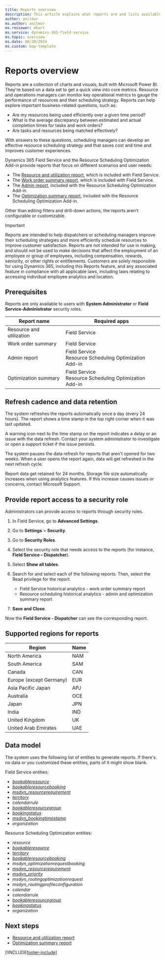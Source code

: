 ```yaml
---
title: Reports overview
description: This article explains what reports are and lists available reports in Dynamics 365 Field Service and the Resource Scheduling Optimization Add-in.
author: anilmur
ms.author: anilmur
ms.reviewer: mhart
ms.service: dynamics-365-field-service
ms.topic: overview 
ms.date: 08/30/2024
ms.custom: bap-template 
---
```


# Reports overview

Reports are a collection of charts and visuals, built with Microsoft Power BI. They're based on a data set to get a quick view into core metrics. Resource and operations managers can monitor key operational metrics to gauge the performance of resources and their scheduling strategy. Reports can help explore important business-related questions, such as:

- Are my resources being used efficiently over a given time period?
- What is the average discrepancy between estimated and actual completion times for tasks and work orders?
- Are tasks and resources being matched effectively?

With answers to these questions, scheduling managers can develop an effective resource scheduling strategy and that saves cost and time and improves customer experiences.

Dynamics 365 Field Service and the Resource Scheduling Optimization Add-in provide reports that focus on different scenarios and user needs:

- The [Resource and utilization report](resource-utilization-report.md), which is included with Field Service.
- The [Work order summary report](work-order-summary-report.md), which is included with Field Service.
- The [Admin report](rso-admin-report.md), included with the Resource Scheduling Optimization Add-in.
- The [Optimization summary report](rso-optimization-summary-report.md), included with the Resource Scheduling Optimization Add-in.

Other than editing filters and drill-down actions, the reports aren't configurable or customizable.

> [!IMPORTANT]
> Reports are intended to help dispatchers or scheduling managers improve their scheduling strategies and more efficiently schedule resources to improve customer satisfaction. Reports are not intended for use in making, and should not be used to make decisions that affect the employment of an employee or group of employees, including compensation, rewards, seniority, or other rights or entitlements. Customers are solely responsible for using Dynamics 365, including this Reports feature, and any associated feature in compliance with all applicable laws, including laws relating to accessing individual employee analytics and location.

## Prerequisites

Reports are only available to users with **System Administrator** or **Field Service-Administrator** security roles.

| Report name              | Required apps                                                |
|--------------------------|--------------------------------------------------------------|
| Resource and utilization | Field Service                                                |
| Work order summary       | Field Service                                                |
| Admin report             | Field Service<br>Resource Scheduling Optimization Add-in     |
| Optimization summary     | Field Service<br>Resource Scheduling Optimization Add-in     |

## Refresh cadence and data retention

The system refreshes the reports automatically once a day (every 24 hours). The report shows a time stamp in the top right corner when it was last updated.

A warning icon next to the time stamp on the report indicates a delay or an issue with the data refresh. Contact your system administrator to investigate or open a support ticket if the issue persists.

The system pauses the data refresh for reports that aren't opened for two weeks. When a user opens the report again, data will get refreshed in the next refresh cycle.

Report data get retained for 24 months. Storage file size automatically increases when using analytics features. If this increase causes issues or concerns, contact Microsoft Support.

## Provide report access to a security role

Administrators can provide access to reports through security roles.

1. In Field Service, go to **Advanced Settings**.

1. Go to **Settings** > **Security**.

1. Go to **Security Roles**.

1. Select the security role that needs access to the reports (for instance, **Field Service – Dispatcher**).

1. Select **Show all tables**.

1. Search for and select each of the following reports. Then, select the Read privilege for the report.

    - Field Service historical analytics - work order summary report
    - Resource scheduling historical analytics - admin and optimization summary report

1. **Save and Close**.

Now the **Field Service - Dispatcher** can see the corresponding report.

## Supported regions for reports

| Region | Name |
| --- | --- |
| North America| NAM |
| South America | SAM |
| Canada | CAN |
| Europe (except Germany) | EUR |
| Asia Pacific Japan | APJ |
| Australia | OCE |
| Japan| JPN |
| India | IND |
| United Kingdom | UK |
| United Arab Emirates | UAE |

## Data model

The system uses the following list of entities to generate reports. If there's no data or you customized these entities, parts of it might show blank.

Field Service entities:

- [*bookableresource*](./developer/reference/entities/bookableresource.md)
- [*bookableresourcebooking*](./developer/reference/entities/bookableresourcebooking.md)
- [*msdyn_resourcerequirement*](./developer/reference/entities/msdyn_resourcerequirement.md)
- [*territory*](./developer/reference/entities/territory.md)
- *calendarrule*
- [*bookableresourcegroup*](./developer/reference/entities/bookableresourcegroup.md)
- [*bookingstatus*](./developer/reference/entities/bookingstatus.md)
- [*msdyn_bookingtimestamp*](./developer/reference/entities/msdyn_bookingtimestamp.md)
- *organization*

Resource Scheduling Optimization entities:

- *resource*
- [*bookableresource*](./developer/reference/entities/bookableresource.md)
- [*territory*](./developer/reference/entities/territory.md)
- [*bookableresourcebooking*](./developer/reference/entities/bookableresourcebooking.md)
- *msdyn_optimizationrequestbooking*
- [*msdyn_resourcerequirement*](./developer/reference/entities/msdyn_resourcerequirement.md)
- [*msdyn_priority*](./developer/reference/entities/msdyn_priority.md)
- *msdyn_routingoptimizationrequest*
- *msdyn_routingprofileconfiguration*
- *calendar*
- *calendarrule*
- [*bookableresourcegroup*](./developer/reference/entities/bookableresourcegroup.md)
- [*bookingstatus*](./developer/reference/entities/bookingstatus.md)
- *organization*

## Next steps

- [Resource and utilization report](resource-utilization-report.md)
- [Optimization summary report](rso-optimization-summary-report.md)

[!INCLUDE[footer-include](../includes/footer-banner.md)]
